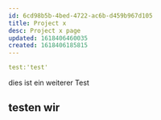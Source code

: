 ```yaml
---
id: 6cd98b5b-4bed-4722-ac6b-d459b967d105
title: Project x
desc: Project x page
updated: 1618406460035
created: 1618406185815
---
```


```yml
test:'test'
```

dies ist ein weiterer Test

## testen wir

